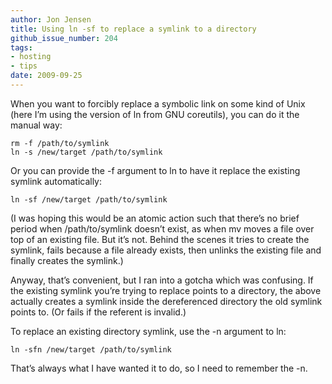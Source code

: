 ```yaml
---
author: Jon Jensen
title: Using ln -sf to replace a symlink to a directory
github_issue_number: 204
tags:
- hosting
- tips
date: 2009-09-25
---
```




When you want to forcibly replace a symbolic link on some kind of Unix (here I’m using the version of ln from GNU coreutils), you can do it the manual way:

```nohighlight
rm -f /path/to/symlink
ln -s /new/target /path/to/symlink
```

Or you can provide the -f argument to ln to have it replace the existing symlink automatically:

```nohighlight
ln -sf /new/target /path/to/symlink
```

(I was hoping this would be an atomic action such that there’s no brief period when /path/to/symlink doesn’t exist, as when mv moves a file over top of an existing file. But it’s not. Behind the scenes it tries to create the symlink, fails because a file already exists, then unlinks the existing file and finally creates the symlink.)

Anyway, that’s convenient, but I ran into a gotcha which was confusing. If the existing symlink you’re trying to replace points to a directory, the above actually creates a symlink inside the dereferenced directory the old symlink points to. (Or fails if the referent is invalid.)

To replace an existing directory symlink, use the -n argument to ln:

```nohighlight
ln -sfn /new/target /path/to/symlink
```

That’s always what I have wanted it to do, so I need to remember the -n.


